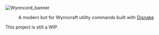 ![Wynncord_banner](https://github.com/Fudyy/Wynncord/assets/104286054/3deafb46-219f-4fa1-bed0-795e1ef71b17)

<div style="text-align: center;">
A modern bot for Wynncraft utility commands built with <a href="https://github.com/DisnakeDev/disnake">Disnake</a>
</div>

This project is still a WIP.
